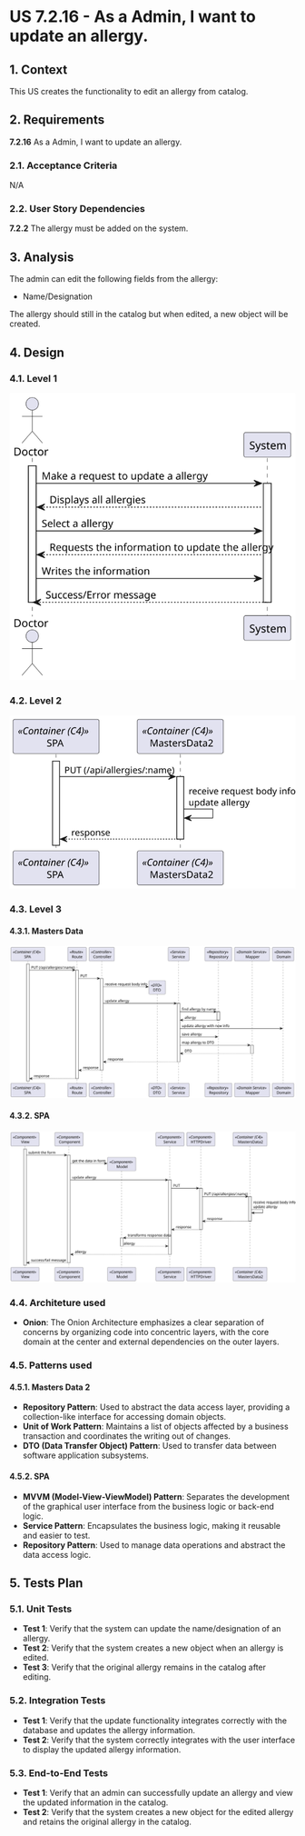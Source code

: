 # US 7.2.16 - As a Admin, I want to update an allergy.

## 1. Context

This US creates the functionality to edit an allergy from catalog.

## 2. Requirements

**7.2.16** As a Admin, I want to update an allergy.

### 2.1. Acceptance Criteria

N/A

### 2.2. User Story Dependencies

**7.2.2** The allergy must be added on the system.

## 3. Analysis

The admin can edit the following fields from the allergy:
- Name/Designation

The allergy should still in the catalog but when edited, a new object will be created.

## 4. Design

### 4.1. Level 1

![L1](L1/Process_View.svg)

### 4.2. Level 2

![L2](L2/Process_View.svg)

### 4.3. Level 3

#### 4.3.1. Masters Data

![L3_MD](L3/MastersData2/Process_View.svg)

#### 4.3.2. SPA

![L3_MD](L3/SPA/Process_View.svg)

### 4.4. Architeture used

- **Onion**: The Onion Architecture emphasizes a clear separation of concerns by organizing code into concentric layers, with the core domain at the center and external dependencies on the outer layers.

### 4.5. Patterns used

#### 4.5.1. Masters Data 2

- **Repository Pattern**: Used to abstract the data access layer, providing a collection-like interface for accessing domain objects.
- **Unit of Work Pattern**: Maintains a list of objects affected by a business transaction and coordinates the writing out of changes.
- **DTO (Data Transfer Object) Pattern**: Used to transfer data between software application subsystems.

#### 4.5.2. SPA

- **MVVM (Model-View-ViewModel) Pattern**: Separates the development of the graphical user interface from the business logic or back-end logic.
- **Service Pattern**: Encapsulates the business logic, making it reusable and easier to test.
- **Repository Pattern**: Used to manage data operations and abstract the data access logic.

## 5. Tests Plan

### 5.1. Unit Tests

- **Test 1**: Verify that the system can update the name/designation of an allergy.
- **Test 2**: Verify that the system creates a new object when an allergy is edited.
- **Test 3**: Verify that the original allergy remains in the catalog after editing.

### 5.2. Integration Tests

- **Test 1**: Verify that the update functionality integrates correctly with the database and updates the allergy information.
- **Test 2**: Verify that the system correctly integrates with the user interface to display the updated allergy information.

### 5.3. End-to-End Tests

- **Test 1**: Verify that an admin can successfully update an allergy and view the updated information in the catalog.
- **Test 2**: Verify that the system creates a new object for the edited allergy and retains the original allergy in the catalog.